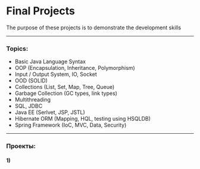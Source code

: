 # Final Projects
The purpose of these projects is to demonstrate the development skills

***
### Topics:
* Basic Java Language Syntax
* OOP (Encapsulation, Inheritance, Polymorphism)
* Input / Output System, IO, Socket
* OOD (SOLID)
* Collections (List, Set, Map, Tree, Queue)
* Garbage Collection (GC types, link types)
* Multithreading
* SQL, JDBC
* Java EE (Serlvet, JSP, JSTL)
* Hibernate ORM (Mapping, HQL, testing using HSQLDB)
* Spring Framework (IoC, MVC, Data, Security)

***

### Проекты:

#### 1)
